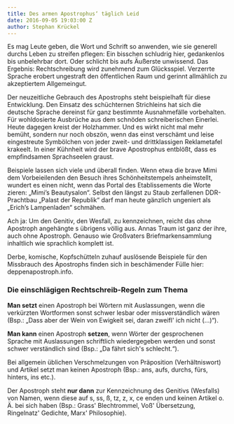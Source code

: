 ```yaml
---
title: Des armen Apostrophus‘ täglich Leid
date: 2016-09-05 19:03:00 Z
author: Stephan Krückel
---
```


Es mag Leute geben, die Wort und Schrift so anwenden, wie sie generell durchs Leben zu streifen pflegen: Ein bisschen schludrig
hier, gedankenlos bis unbelehrbar dort. Oder schlicht bis aufs Äußerste unwissend. Das Ergebnis: Rechtschreibung
wird zunehmend zum Glücksspiel. Verzerrte Sprache erobert ungestraft den öffentlichen Raum und gerinnt
allmählich zu akzeptiertem Allgemeingut.  

Der neuzeitliche Gebrauch des Apostrophs steht beispielhaft für diese Entwicklung. Den Einsatz des schüchternen
Strichleins hat sich die deutsche Sprache dereinst für ganz bestimmte Ausnahmefälle vorbehalten. Für
wohldosierte Ausbrüche aus dem schnöden schreiberischen Einerlei. Heute dagegen kreist der Holzhammer.
Und es wirkt nicht mal mehr bemüht, sondern nur noch obszön, wenn das einst verschämt und leise eingestreute
Symbölchen von jeder zweit- und drittklassigen Reklametafel krakeelt. In einer Kühnheit wird der brave
Apostrophus entblößt, dass es empfindsamen Sprachseelen graust.  

Beispiele lassen sich viele und überall finden. Wenn etwa die brave Mimi dem Vorbeieilenden den Besuch ihres
Schönheitstempels anheimstellt, wundert es einen nicht, wenn das Portal des Etablissements die Worte
zieren: „Mimi’s Beautysalon“. Selbst den längst zu Staub zerfallenen DDR-Prachtbau „Palast der Republik“
darf man heute gänzlich ungeniert als „Erich’s Lampenladen“ schmähen.  

Ach ja: Um den Genitiv, den Wesfall, zu kennzeichnen, reicht das ohne Apostroph angehängte s übrigens völlig
aus. Annas Traum ist ganz der ihre, auch ohne Apostroph. Genauso wie Großvaters Briefmarkensammlung inhaltlich
wie sprachlich komplett ist.  

Derbe, komische, Kopfschütteln zuhauf auslösende Beispiele für den Missbrauch des Apostrophs finden sich
in beschämender Fülle hier: deppenapostroph.info.  

### Die einschlägigen Rechtschreib-Regeln zum Thema
**Man setzt** einen Apostroph bei Wörtern mit Auslassungen, wenn die verkürzten Wortformen sonst schwer
lesbar oder missverständlich wären (Bsp.: „Dass aber der Wein von Ewigkeit sei, daran zweifl' ich nicht
(...)“).  

**Man kann** einen Apostroph
**setzen**, wenn Wörter der gesprochenen Sprache mit Auslassungen schriftlich wiedergegeben werden
und sonst schwer verständlich sind (Bsp.: „Da fährt sich's schlecht.“).  

Bei allgemein üblichen Verschmelzungen von Präposition (Verhältniswort) und Artikel setzt man keinen Apostroph
(Bsp.: ans, aufs, durchs, fürs, hinters, ins etc.).  

Der Apostroph steht **nur dann** zur Kennzeichnung des Genitivs (Wesfalls) von Namen, wenn diese auf s,
ss, ß, tz, z, x, ce enden und keinen Artikel o. Ä. bei sich haben (Bsp.: Grass' Blechtrommel, Voß' Übersetzung,
Ringelnatz' Gedichte, Marx' Philosophie).